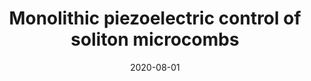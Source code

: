 ---
title: "Monolithic piezoelectric control of soliton microcombs"
collection: publications
category: conferences
permalink: /publication/2020-08-01-Monolithic-piezoelectric-control-of-soliton-microcombs
date: 2020-08-01
venue: 'In the proceedings of <i>2020 IEEE Research and Applications of Photonics in Defense Conference (RAPID)</i>'
paperurl: 'http://dx.doi.org/10.1109/RAPID49481.2020.9195672'
citation: ' J. Liu,  E. Lucas,  A. Raja,  G. Lihachev,  R. Wang,  J. He,  T. Liu,  M. Anderson,  W. Weng,  T. Kippenberg,  H. Tian,  S. Bhave, <strong> Monolithic piezoelectric control of soliton microcombs.</strong>  In the proceedings of <i>2020 IEEE Research and Applications of Photonics in Defense Conference (RAPID)</i>, 2020.'
---